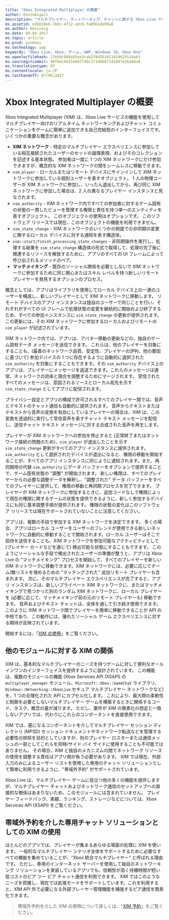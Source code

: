 ```yaml
---
title: "Xbox Integrated Multiplayer の概要"
author: KevinAsgari
description: "マルチプレイヤー、ネットワーキング、チャットに関する Xbox Live ゲーム用オール イン ワン ソリューションである Xbox Integrated Multiplayer (XIM) について説明します。"
ms.assetid: edbb28e6-1b6c-4f12-a9c6-fa8961de99a8
ms.author: kevinasg
ms.date: 04-04-2017
ms.topic: article
ms.prod: windows
ms.technology: uwp
keywords: "Xbox Live, Xbox, ゲーム, UWP, Windows 10, Xbox One"
ms.openlocfilehash: 17e50c808a95ee3cab2f0d35342341d425534ab3
ms.sourcegitcommit: 90fbdc0e25e0dff40c571d6687143dd7e16ab8a8
ms.translationtype: HT
ms.contentlocale: ja-JP
ms.lasthandoff: 07/06/2017
---
```

# <a name="xbox-integrated-multiplayer-overview"></a>Xbox Integrated Multiplayer の概要

 Xbox Integrated Multiplayer (XIM) は、Xbox Live サービスの機能を使用してマルチプレイヤー向けのリアルタイム ネットワーキングおよびチャット コミュニケーションをゲームに簡単に追加できる自己完結型のインターフェイスです。 いくつかの重要な概念があります。

 - **XIM ネットワーク** - 特定のマルチプレイヤー エクスペリエンスに参加している相互接続されたユーザーのセットの論理表現、およびそのコレクションを記述する基本状態。 参加者は一度に 1 つの XIM ネットワークにだけ参加できますが、概念的な XIM ネットワークの間をシームレスに移動できます。
 - `xim_player` - ローカルまたはリモート デバイスにサインインして XIM ネットワークに参加している個別ユーザーを表すオブジェクト。 1 人の物理ユーザーが XIM ネットワークに参加し、いったん退出してから、再び同じ XIM ネットワークに参加した場合は、2 人の異なるプレイヤー インスタンスと見なされます。
 - `xim_authority` - XIM ネットワーク内ですべての参加者に対するゲーム固有の状態の一貫したビューを管理する権限と責任を持つ単一のエンティティを表すオブジェクト。 このオブジェクトの使用はオプションです。 このソフトウェア リリースでは現在、このオブジェクトの機能を利用できません。
 - `xim_state_change` - XIM ネットワークのいくつかの側面での非同期の変更に関するローカル デバイスに対する通知を表す構造体。
 - `xim::start/finish_processing_state_changes` - 非同期操作を実行し、処理する結果を `xim_state_change` 構造体の形式で取得して、処理の完了後に関連するリソースを解放するために、アプリのすべての UI フレームによって呼び出されるメソッドのペア。
 - **マッチメイキング** - 既存のソーシャル関係を必要としないで XIM ネットワークに参加するために同じ関心またはスキル レベルを持つ新しいリモート プレイヤーを発見するオプションのプロセス。

概念としては、アプリはライブラリを使用してローカル デバイス上の一連のユーザーを構成し、新しいプレイヤーとして XIM ネットワークに移動します。 リモート デバイスのアプリ インスタンスは独自のユーザーで同じことを行い、それぞれがすべての UI フレームで処理状態の変更を継続的に開始および終了するため、すべての参加インスタンスに `xim_state_change` の更新が提供されます。この更新には、その XIM ネットワークに参加するローカルおよびリモートの `xim_player` が記述されています。

XIM ネットワーク内では、アプリは、アバター移動の更新などの、独自のゲーム固有データ メッセージを送信できます。 これらは、他のプレイヤーを対象にすることも、(最善のネットワーク品質、安定性、プレイヤーの評判、他の要因に基づいて) 参加デバイスの 1 つに存在するように自動的に選択された `xim_authority` を対象にすることもできます。その `xim_authority` デバイス上のアプリは、プレイヤーにメッセージを返送できます。これらのメッセージは通常、ネットワークの効率と競合を調整するためにマージされます。 受信されたすべてのメッセージは、意図されるソースとローカル宛先を示す `xim_state_change` としてアプリに配信されます。

プライバシー設定とアプリの構成で許可されるすべてのプレイヤー間では、音声とテキストのチャット通信も自動的に提供されます。 音声からテキストまたはテキストから音声の変換を有効にしているプレイヤーの場合は、XIM は、この変換を透過的に実行して受信音声を表すチャット テキスト メッセージを配信し、送信チャット テキスト メッセージに対する合成された音声を再生します。

プレイヤーが XIM ネットワークへの参加を停止すると (正常終了またはネットワーク接続の問題のため)、`xim_player` が退出したことを示す `xim_state_change` 更新がすべてのアプリ インスタンスに提供されます。 `xim_authority` として選択されたデバイスが退出になると、権限の移動を開始することが、すべてのアプリ インスタンスに同じように通知されます。また、再同期用の代替 `xim_authority` にデータ バッファーをオプションで提供することで、ゲーム固有状態の "調整" が開始されます。 新しい権限は、すべてのプレイヤーからの必要な調整データを解釈し、"調整された" データ バッファーをすべてのプレイヤーに提供して、権限の移動と再同期プロセスを完了できます。 プレイヤーが XIM ネットワークに参加するときに、追加コードなしで権限によって現在の権限に関するゲームの状態を提供できるように、新しく参加するデバイスにも同じ基本調整手順が提供されます。 権限の状態の変化はこのソフトウェア リリースでは現在サポートされていないことに注意してください。

アプリは、複数の手段で参加する XIM ネットワークを決定できます。 多くの場合、アプリはローカル ユーザーをユーザーのフレンドが使用できる新しいネットワークに自動的に移動することで開始されます。ローカル ユーザーはそこで招待を送信することも、XIM ネットワークを参加可能なアクティビティとして (プレイヤー カードなどを通じて) 検出可能な状態にすることもできます。 このようにソーシャルな手段で検出されたユーザーの準備が整うと、アプリは Xbox Live の "マッチメイキング" プロセスを開始して、すべてのプレイヤーを新しい XIM ネットワークに移動できます。XIM ネットワークには、必要に応じてチーム/敵リストを埋めるための "マッチングされた" 追加リモート プレイヤーも含まれます。 次に、そのマルチプレイヤー エクスペリエンスが完了すると、アプリ インスタンスは、新しいプライベート XIM ネットワークに、またはマッチメイキングで見つかった別のランダム XIM ネットワークに、ローカル プレイヤーを (必要に応じて、マッチメイキング前の元のリモート プレイヤーも) 移動できます。 音声およびテキスト チャットは、全体を通して引き続き使用できます。 このように XIM ネットワーク間でプレイヤーを簡単に移動できることが API の中核であり、この動作には、優れたソーシャル ゲーム エクスペリエンスに対する期待が反映されています。

開始するには、「[XIM の使用](xbox-integrated-multiplayer/using-xim.md)」をご覧ください。

## <a name="xims-relationship-to-other-modules"></a>他のモジュールに対する XIM の関係

XIM は、基本的なマルチプレイヤーのニーズを持つゲームに対して便利なオールインワンのインターフェイスを提供するように設計されています。 この機能は、複数のモジュールの機能 (Xbox Services API (XSAPI) の `multiplayer_manager` モジュール、`Microsoft::Xbox::GameChat` ライブラリ、`Windows::Networking::XboxLive` セキュア マルチプレイヤー ネットワークなど) を、1 つの合理化された API にカプセル化します。 これにより、最大限の柔軟性と制御を必要としないマルチプレイヤー ゲームを構築するときに関係するコード、タスク、概念の量が減ります。 ただし、要件が XIM の簡素化の想定と一致しないアプリでは、代わりにこれらのコンポーネントを直接使用できます。

XIM では、基になるコンポーネントを介してマルチプレイヤー セッション ディレクトリ (MPSD) セッション ドキュメントやネットワーク転送などを管理する必要性の排除を目的としていますが、別のプレイヤー ロスターまたは通信メッシュの一部としてこれらを同時/サイド バイ サイドに使用することも不可能ではありません。 その場合、XIM と独自のメカニズムの間でネットワーク リソースの使用を調整する責任はアプリ側が負う必要があります。 XIM では現在、外部入力のみによるユーザー リストを使用した専用のチャット ソリューションとして簡単に利用できるように、"帯域外予約" がサポートされています。

Xbox Live は、マルチプレイヤー ゲームに役立つ他の多くの機能を提供しますが、マルチプレイヤー チャットおよびネットワーク通信のセットアップへの直接的な関係はあまりないため、このモジュールには含まれていません。 プレイヤー フィードバック、実績、ランキング、ストレージなどについては、Xbox Services API (XSAPI) をご覧ください。


## <a name="using-xim-as-a-dedicated-chat-solution-via-out-of-band-reservations"></a>帯域外予約を介した専用チャット ソリューションとしての XIM の使用

ほとんどのアプリでは、プレイヤーが集まるあらゆる場面の処理に XIM を使います。 一般的なマルチプレイヤー シナリオ全体をサポートするために必要なすべての機能を集めていることが、"Xbox 統合マルチプレイヤー" と呼ばれる理由です。 ただし、専用のインターネット サーバーを使用して独自のネットワーキング ソリューションを実装しているアプリでも、信頼性が高く待機時間が短い低コストのピア ツー ピア チャット通信を利用できます。 XIM ではこのようなニーズを把握し、現在では拡張モードをサポートしています。これを利用すると、XIM API 外で必要になる外部プレーヤー管理機能を補強するピア通信を簡素化できます。

> 帯域外予約を介した XIM の使用について詳しくは、「[XIM 予約](xbox-integrated-multiplayer/xim-reservations.md)」をご覧ください。
